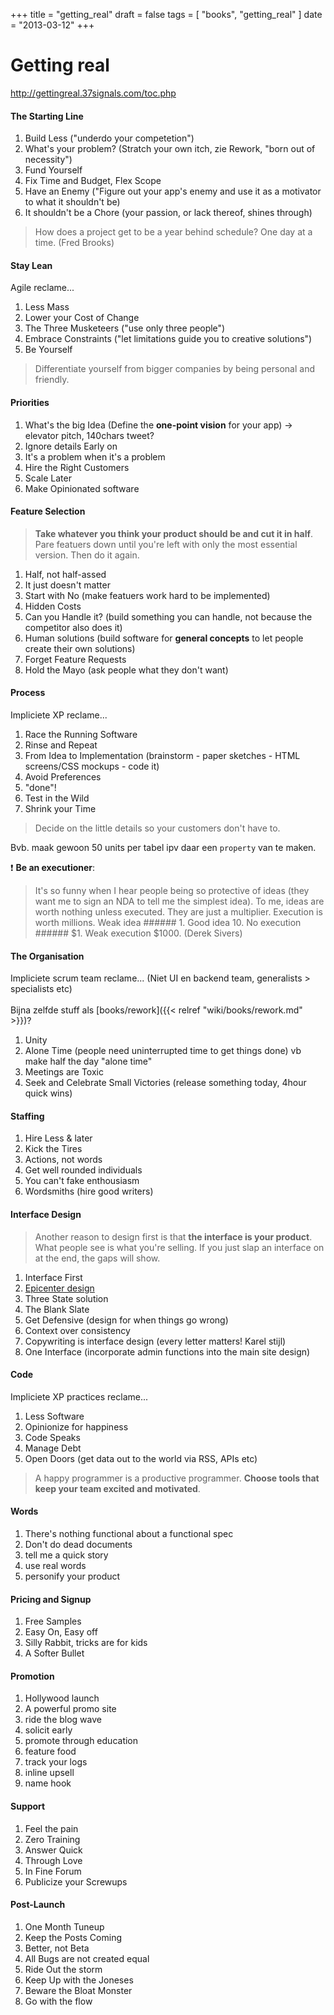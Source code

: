 +++
title = "getting_real"
draft = false
tags = [
    "books",
    "getting_real"
]
date = "2013-03-12"
+++
# Getting real 

http://gettingreal.37signals.com/toc.php

#### The Starting Line 

  1. Build Less ("underdo your competetion")
  2. What's your problem? (Stratch your own itch, zie Rework, "born out of necessity")
  3. Fund Yourself
  4. Fix Time and Budget, Flex Scope
  5. Have an Enemy ("Figure out your app's enemy and use it as a motivator to what it shouldn't be)
  6. It shouldn't be a Chore (your passion, or lack thereof, shines through)

> How does a project get to be a year behind schedule? One day at a time. (Fred Brooks)

#### Stay Lean 

Agile reclame...

  1. Less Mass
  2. Lower your Cost of Change
  3. The Three Musketeers ("use only three people")
  4. Embrace Constraints ("let limitations guide you to creative solutions")
  5. Be Yourself

> Differentiate yourself from bigger companies by being personal and friendly. 

#### Priorities 

  1. What's the big Idea (Define the **one-point vision** for your app) -> elevator pitch, 140chars tweet?
  2. Ignore details Early on
  3. It's a problem when it's a problem
  4. Hire the Right Customers
  5. Scale Later
  6. Make Opinionated software

#### Feature Selection 

> **Take whatever you think your product should be and cut it in half**. Pare featuers down until you're left with only the most essential version. Then do it again. 

  1. Half, not half-assed
  2. It just doesn't matter
  3. Start with No (make featuers work hard to be implemented)
  4. Hidden Costs
  5. Can you Handle it? (build something you can handle, not because the competitor also does it)
  6. Human solutions (build software for **general concepts** to let people create their own solutions)
  7. Forget Feature Requests
  8. Hold the Mayo (ask people what they don't want)

#### Process 

Impliciete XP reclame...

  1. Race the Running Software
  2. Rinse and Repeat
  3. From Idea to Implementation (brainstorm - paper sketches - HTML screens/CSS mockups - code it)
  4. Avoid Preferences
  5. "done"!
  6. Test in the Wild
  7. Shrink your Time

> Decide on the little details so your customers don't have to.

Bvb. maak gewoon 50 units per tabel ipv daar een `property` van te maken.

:exclamation: **Be an executioner**:

> It's so funny when I hear people being so protective of ideas (they want me to sign an NDA to tell me the simplest idea). To me, ideas are worth nothing unless executed. They are just a multiplier. Execution is worth millions. Weak idea ###### 1. Good idea  10. No execution ###### $1. Weak execution  $1000. (Derek Sivers)

#### The Organisation 

Impliciete scrum team reclame... (Niet UI en backend team, generalists > specialists etc)<br/><br/>
Bijna zelfde stuff als [books/rework]({{< relref "wiki/books/rework.md" >}})?

  1. Unity
  2. Alone Time (people need uninterrupted time to get things done) vb make half the day "alone time"
  3. Meetings are Toxic
  4. Seek and Celebrate Small Victories (release something today, 4hour quick wins)

#### Staffing 

  1. Hire Less & later
  2. Kick the Tires
  3. Actions, not words
  4. Get well rounded individuals
  5. You can't fake enthousiasm
  6. Wordsmiths (hire good writers)

#### Interface Design 

> Another reason to design first is that **the interface is your product**. What people see is what you're selling. If you just slap an interface on at the end, the gaps will show.

  1. Interface First
  2. [Epicenter design](http://gettingreal.37signals.com/ch09_Epicenter_Design.php)
  3. Three State solution
  4. The Blank Slate
  5. Get Defensive (design for when things go wrong)
  6. Context over consistency
  7. Copywriting is interface design (every letter matters! Karel stijl)
  8. One Interface (incorporate admin functions into the main site design)

#### Code 

Impliciete XP practices reclame... 

  1. Less Software
  2. Opinionize for happiness
  3. Code Speaks
  4. Manage Debt
  5. Open Doors (get data out to the world via RSS, APIs etc)

> A happy programmer is a productive programmer. **Choose tools that keep your team excited and motivated**.

#### Words 

  1. There's nothing functional about a functional spec
  2. Don't do dead documents
  3. tell me a quick story
  4. use real words
  5. personify your product

#### Pricing and Signup 

  1. Free Samples
  2. Easy On, Easy off
  3. Silly Rabbit, tricks are for kids
  4. A Softer Bullet

#### Promotion 

  1. Hollywood launch
  2. A powerful promo site
  3. ride the blog wave
  4. solicit early
  5. promote through education
  6. feature food
  7. track your logs
  8. inline upsell
  9. name hook

#### Support 

  1. Feel the pain
  2. Zero Training
  3. Answer Quick
  4. Through Love
  5. In Fine Forum
  6. Publicize your Screwups

#### Post-Launch 

  1. One Month Tuneup
  2. Keep the Posts Coming
  3. Better, not Beta
  4. All Bugs are not created equal
  5. Ride Out the storm
  6. Keep Up with the Joneses
  7. Beware the Bloat Monster
  8. Go with the flow
